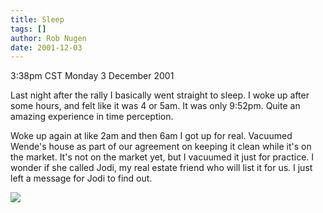 ```yaml
---
title: Sleep
tags: []
author: Rob Nugen
date: 2001-12-03
---
```


<title></title>
<p class=date>3:38pm CST Monday 3 December 2001</p>

<p>Last night after the rally I basically went straight to sleep.  I
woke up after some hours, and felt like it was 4 or 5am.  It was only
9:52pm.  Quite an amazing experience in time perception.</p>

<p>Woke up again at like 2am and then 6am I got up for real.  Vacuumed
Wende's house as part of our agreement on keeping it clean while it's
on the market.  It's not on the market yet, but I vacuumed it just for
practice.  I wonder if she called Jodi, my real estate friend who will
list it for us.  I just left a message for Jodi to find out.</p>

<p><img src='/images/rob/wL-ROB.gif'/></p>

